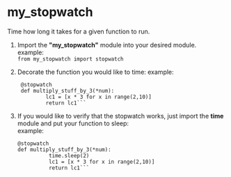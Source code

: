 # my_stopwatch
Time how long it takes for a given function to run.

1. Import the **"my_stopwatch"** module into your desired module.  
    example:     
            ```from my_stopwatch import stopwatch ```
2. Decorate the function you would like to time:
    example:  
      
     ``` 
      @stopwatch  
      def multiply_stuff_by_3(*num):  
              lc1 = [x * 3 for x in range(2,10)]  
              return lc1```
3. If you would like to verify that the stopwatch works, just import the **time** module and put your function to sleep:  
  example:  
    ```
    @stopwatch  
    def multiply_stuff_by_3(*num):
              time.sleep(2)
              lc1 = [x * 3 for x in range(2,10)]  
              return lc1```
